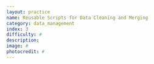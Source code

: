 ```yaml
---
layout: practice
name: Reusable Scripts for Data Cleaning and Merging
category: data_management
index: 3
difficulty: #
description:
image: #
photocredit: #
---
```


